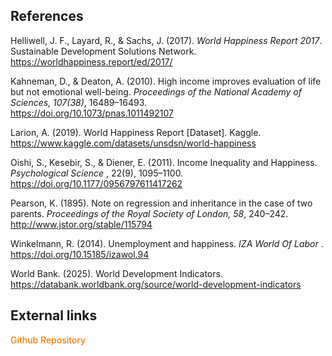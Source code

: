 ## References

<style>
a.custom-link {
  color: #F57C00;
  text-decoration: none;
  font-weight: 500;
}

a.custom-link:hover {
  text-decoration: underline;
  color: #EF6C00;
}
</style>

Helliwell, J. F., Layard, R., & Sachs, J. (2017). <i>World Happiness Report 2017</i>. Sustainable Development Solutions Network.  
<a class="custom-link" href="https://worldhappiness.report/ed/2017/" target="_blank">https://worldhappiness.report/ed/2017/</a>

Kahneman, D., & Deaton, A. (2010). High income improves evaluation of life but not emotional well-being. <i>Proceedings of the National Academy of Sciences, 107(38)</i>, 16489–16493.  
<a class="custom-link" href="https://doi.org/10.1073/pnas.1011492107" target="_blank">https://doi.org/10.1073/pnas.1011492107</a>

Larion, A. (2019). World Happiness Report [Dataset]. Kaggle.  
<a class="custom-link" href="https://www.kaggle.com/datasets/unsdsn/world-happiness" target="_blank">https://www.kaggle.com/datasets/unsdsn/world-happiness</a>

Oishi, S., Kesebir, S., & Diener, E. (2011). Income Inequality and Happiness. <i>Psychological Science </i>, 22(9), 1095–1100. 
<a class="custom-link" href="http://www.jstor.org/stable/115794" target="_blank">https://doi.org/10.1177/0956797611417262</a>

Pearson, K. (1895). Note on regression and inheritance in the case of two parents. <i>Proceedings of the Royal Society of London, 58</i>, 240–242.  
<a class="custom-link" href="http://www.jstor.org/stable/115794" target="_blank">http://www.jstor.org/stable/115794</a>

Winkelmann, R. (2014). Unemployment and happiness. <i> IZA World Of Labor </i>. 
<a class="custom-link" href="http://www.jstor.org/stable/115794" target="_blank">https://doi.org/10.15185/izawol.94</a>

World Bank. (2025). World Development Indicators.  
<a class="custom-link" href="https://databank.worldbank.org/source/world-development-indicators" target="_blank">https://databank.worldbank.org/source/world-development-indicators</a>

## External links

<a class="custom-link" href="https://github.com/meesuva/Visualitie" target="_blank">Github Repository</a>
